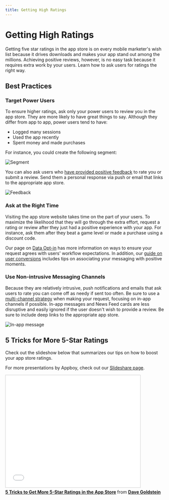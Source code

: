 ```yaml
---
title: Getting High Ratings
---
```

# Getting High Ratings

Getting five star ratings in the app store is on every mobile marketer's wish list because it drives downloads and makes your app stand out among the millions. Achieving positive reviews, however, is no easy task because it requires extra work by your users. Learn how to ask users for ratings the right way.

## Best Practices

### Target Power Users

To ensure higher ratings, ask only your power users to review you in the app store. They are more likely to have great things to say. Although they differ from app to app, power users tend to have:

- Logged many sessions
- Used the app recently
- Spent money and made purchases

For instance, you could create the following segment:

![Segment][6]

You can also ask users who [have provided positive feedback][7] to rate you or submit a review. Send them a personal response via push or email that links to the appropriate app store.

![Feedback][8]

### Ask at the Right Time

Visiting the app store website takes time on the part of your users. To maximize the likelihood that they will go through the extra effort, request a rating or review after they just had a positive experience with your app. For instance, ask them after they beat a game level or made a purchase using a discount code.

Our page on [Data Opt-in][9] has more information on ways to ensure your request agrees with users' workflow expectations. In addition, our [guide on user conversions][10] includes tips on associating your messaging with positive moments.  

### Use Non-intrusive Messaging Channels

Because they are relatively intrusive, push notifications and emails that ask users to rate you can come off as needy if sent too often. Be sure to use a [multi-channel strategy][11] when making your request, focusing on in-app channels if possible. In-app messages and News Feed cards are less disruptive and easily ignored if the user doesn't wish to provide a review. Be sure to include deep links to the appropriate app store.

![In-app message][11]

## 5 Tricks for More 5-Star Ratings

Check out the slideshow below that summarizes our tips on how to boost your app store ratings.

For more presentations by Appboy, check out our [Slideshare page][12].

[1]: #best-practices
[2]: #power-users
[3]: #right-time
[4]: #channels
[5]: #five-tricks
[6]: /assets/img/Ratings_segment.png
[7]: /Quick_Wins/Responding_to_Feedback
[8]: /assets/img/Ratings_feedbackpage.png
[9]: /Deep_Dives/Data_Opt-in
[10]: http://info.appboy.com/rs/appboy/images/5%20Principles%20of%20User%20Conversion%20%282%29.pdf
[11]: /assets/img/Ratings_inapp.png
[12]: https://www.slideshare.net/Appboy/presentations

<iframe src="//www.slideshare.net/slideshow/embed_code/38487757" width="427" height="356" frameborder="0" marginwidth="0" marginheight="0" scrolling="no" style="border:1px solid #CCC; border-width:1px; margin-bottom:5px; max-width: 100%;" allowfullscreen> </iframe> <div style="margin-bottom:5px"> <strong> <a href="https://www.slideshare.net/davelovesmobile/get-more-5starratings" title="5 Tricks to Get More 5-Star Ratings in the App Store" target="_blank">5 Tricks to Get More 5-Star Ratings in the App Store</a> </strong> from <strong><a href="http://www.slideshare.net/davelovesmobile" target="_blank">Dave Goldstein</a></strong> </div>
